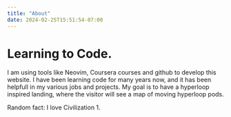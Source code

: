 ```yaml
---
title: "About"
date: 2024-02-25T15:51:54-07:00
---
```

# Learning to Code.

I am using tools like Neovim, Coursera courses and github to develop this website.
I have been learning code for many years now, and it has been helpfull in my various jobs and projects.
My goal is to have a hyperloop inspired landing, where the visitor will see a map of moving hyperloop pods.

Random fact: I love Civilization 1.
